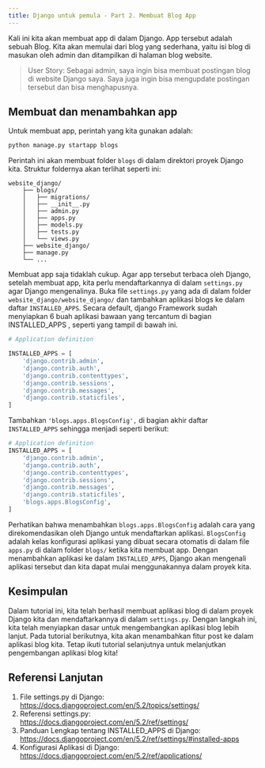 ```yaml
---
title: Django untuk pemula - Part 2. Membuat Blog App
---
```

Kali ini kita akan membuat app di dalam Django. App tersebut adalah sebuah Blog. Kita akan memulai dari blog yang sederhana, yaitu isi blog di masukan oleh admin dan ditampilkan di halaman blog website.

> User Story: Sebagai admin, saya ingin bisa membuat postingan blog di website Django saya. Saya juga ingin bisa mengupdate postingan tersebut dan bisa menghapusnya.

## Membuat dan menambahkan app
Untuk membuat app, perintah yang kita gunakan adalah:
```bash
python manage.py startapp blogs
```
Perintah ini akan membuat folder `blogs` di dalam direktori proyek Django kita. Struktur foldernya akan terlihat seperti ini:
```
website_django/
    ├── blogs/
    │   ├── migrations/
    │   ├── __init__.py
    │   ├── admin.py
    │   ├── apps.py
    │   ├── models.py
    │   ├── tests.py
    │   └── views.py
    ├── website_django/
    ├── manage.py
    └── ...
```
Membuat app saja tidaklah cukup. Agar app tersebut terbaca oleh Django, setelah membuat app, kita perlu mendaftarkannya di dalam `settings.py` agar Django mengenalinya. Buka file `settings.py` yang ada di dalam folder `website_django/website_django/` dan tambahkan aplikasi blogs ke dalam daftar `INSTALLED_APPS`.
Secara default, django Framework sudah menyiapkan 6 buah aplikasi bawaan yang tercantum di bagian INSTALLED_APPS , seperti yang tampil di bawah ini.
```python
# Application definition

INSTALLED_APPS = [
    'django.contrib.admin',
    'django.contrib.auth',
    'django.contrib.contenttypes',
    'django.contrib.sessions',
    'django.contrib.messages',
    'django.contrib.staticfiles',
]
```
Tambahkan `'blogs.apps.BlogsConfig',` di bagian akhir daftar `INSTALLED_APPS` sehingga menjadi seperti berikut:
```python
# Application definition
INSTALLED_APPS = [
    'django.contrib.admin',
    'django.contrib.auth',
    'django.contrib.contenttypes',
    'django.contrib.sessions',
    'django.contrib.messages',
    'django.contrib.staticfiles',
    'blogs.apps.BlogsConfig',
]
```
Perhatikan bahwa menambahkan `blogs.apps.BlogsConfig` adalah cara yang direkomendasikan oleh Django untuk mendaftarkan aplikasi. `BlogsConfig` adalah kelas konfigurasi aplikasi yang dibuat secara otomatis di dalam file `apps.py` di dalam folder `blogs/` ketika kita membuat app. Dengan menambahkan aplikasi ke dalam `INSTALLED_APPS`, Django akan mengenali aplikasi tersebut dan kita dapat mulai menggunakannya dalam proyek kita.
## Kesimpulan
Dalam tutorial ini, kita telah berhasil membuat aplikasi blog di dalam proyek Django kita dan mendaftarkannya di dalam `settings.py`. Dengan langkah ini, kita telah menyiapkan dasar untuk mengembangkan aplikasi blog lebih lanjut. Pada tutorial berikutnya, kita akan menambahkan fitur post ke dalam aplikasi blog kita. Tetap ikuti tutorial selanjutnya untuk melanjutkan pengembangan aplikasi blog kita!
## Referensi Lanjutan
1. File settings.py di Django: https://docs.djangoproject.com/en/5.2/topics/settings/
2. Referensi settings.py: https://docs.djangoproject.com/en/5.2/ref/settings/
3. Panduan Lengkap tentang INSTALLED_APPS di Django: https://docs.djangoproject.com/en/5.2/ref/settings/#installed-apps
4. Konfigurasi Aplikasi di Django: https://docs.djangoproject.com/en/5.2/ref/applications/